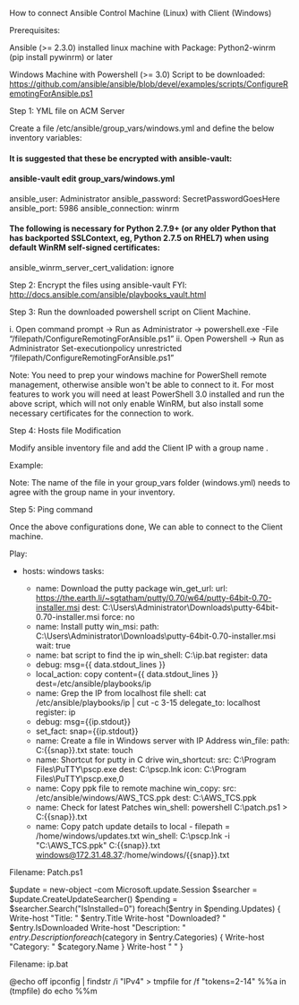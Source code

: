 How to connect Ansible Control Machine (Linux) with Client (Windows)

Prerequisites:

Ansible (>= 2.3.0) installed linux machine with
Package: Python2-winrm (pip install pywinrm) or later

Windows Machine with Powershell (>= 3.0)
Script to be downloaded: https://github.com/ansible/ansible/blob/devel/examples/scripts/ConfigureRemotingForAnsible.ps1
      

Step 1: YML file on ACM Server

Create a file /etc/ansible/group_vars/windows.yml and define the below inventory variables:

#### It is suggested that these be encrypted with ansible-vault:
#### ansible-vault edit group_vars/windows.yml

ansible_user: Administrator
ansible_password: SecretPasswordGoesHere
ansible_port: 5986
ansible_connection: winrm
#### The following is necessary for Python 2.7.9+ (or any older Python that has backported SSLContext, eg, Python 2.7.5 on RHEL7) when using default WinRM self-signed certificates: #####
ansible_winrm_server_cert_validation: ignore

Step 2:  Encrypt the files using ansible-vault 
FYI: http://docs.ansible.com/ansible/playbooks_vault.html

Step 3: Run the downloaded powershell script on Client Machine.

  i. Open command prompt -> Run as Administrator -> powershell.exe -File “/filepath/ConfigureRemotingForAnsible.ps1”
  ii. Open Powershell -> Run as Administrator 
Set-executionpolicy unrestricted
“/filepath/ConfigureRemotingForAnsible.ps1”


Note:
You need to prep your windows machine for PowerShell remote management, otherwise ansible won't be able to connect to it. For most features to work you will need at least PowerShell 3.0 installed and run the above script, which will not only enable WinRM, but also install some necessary certificates for the connection to work.


Step 4: Hosts file Modification

Modify ansible inventory file and add the Client IP with a group name .

Example:


Note: The name of the file in your group_vars folder (windows.yml) needs to agree with the group name in your inventory.



Step 5: Ping command

Once the above configurations done, We can able to connect to the Client machine. 













Play:

- hosts: windows
  tasks:

   - name: Download the putty package
 	win_get_url:
  	url: https://the.earth.li/~sgtatham/putty/0.70/w64/putty-64bit-0.70-installer.msi
  	dest: C:\Users\Administrator\Downloads\putty-64bit-0.70-installer.msi
  	force: no
   - name: Install putty
 	win_msi:
  	path: C:\Users\Administrator\Downloads\putty-64bit-0.70-installer.msi
  	wait: true
   - name: bat script to find the ip
  	win_shell: C:\ip.bat
  	register: data
	- debug: msg={{ data.stdout_lines }}
	- local_action: copy content={{ data.stdout_lines }} dest=/etc/ansible/playbooks/ip
	- name: Grep the IP from localhost file
  	shell: cat /etc/ansible/playbooks/ip | cut -c 3-15
  	delegate_to: localhost
  	register: ip
	- debug: msg={{ip.stdout}}
	- set_fact: snap={{ip.stdout}}
	- name: Create a file in Windows server with IP Address
  	win_file:
   	path: C:\{{snap}}.txt
   	state: touch
   - name: Shortcut for putty in C drive
 	win_shortcut:
  	src: C:\Program Files\PuTTY\pscp.exe
  	dest: C:\pscp.lnk
  	icon: C:\Program Files\PuTTY\pscp.exe,0
   - name: Copy ppk file to remote machine
 	win_copy:
  	src: /etc/ansible/windows/AWS_TCS.ppk
  	dest: C:\AWS_TCS.ppk
   - name: Check for latest Patches
 	win_shell: powershell C:\patch.ps1 > C:\{{snap}}.txt
   - name: Copy patch update details to local - filepath = /home/windows/updates.txt
 	win_shell: C:\pscp.lnk -i "C:\AWS_TCS.ppk" C:\{{snap}}.txt windows@172.31.48.37:/home/windows/{{snap}}.txt


Filename: Patch.ps1

$update = new-object -com Microsoft.update.Session
$searcher = $update.CreateUpdateSearcher()
$pending = $searcher.Search("IsInstalled=0")
foreach($entry in $pending.Updates)
{
	Write-host "Title: " $entry.Title
	Write-host "Downloaded? " $entry.IsDownloaded
	Write-host "Description: " $entry.Description
	foreach($category in $entry.Categories)
	{
    	Write-host "Category: " $category.Name
	}
	Write-host " "
}



Filename: ip.bat

@echo off
ipconfig | findstr /i "IPv4" > tmpfile
for /f "tokens=2-14" %%a in (tmpfile) do echo %%m 


